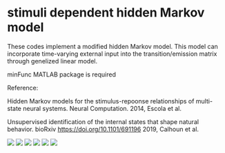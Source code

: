# stimuli dependent hidden Markov model
These codes implement a modified hidden Markov model.
This model can incorporate time-varying external input into the transition/emission matrix through genelized linear model. 

minFunc MATLAB package is required

Reference: 

Hidden Markov models for the stimulus-repoonse relationships of multi-state neural systems. 
  Neural Computation. 2014, Escola et al.
  
Unsupervised identification of the internal states that shape natural behavior. bioRxiv https://doi.org/10.1101/691196 2019, Calhoun et al. 
  
![](README.jp2)
![](README_2.jp2)
![](README_3.jp2)
![](README_4.jp2)
![](README_5.jp2)
![](README_6.jp2)
